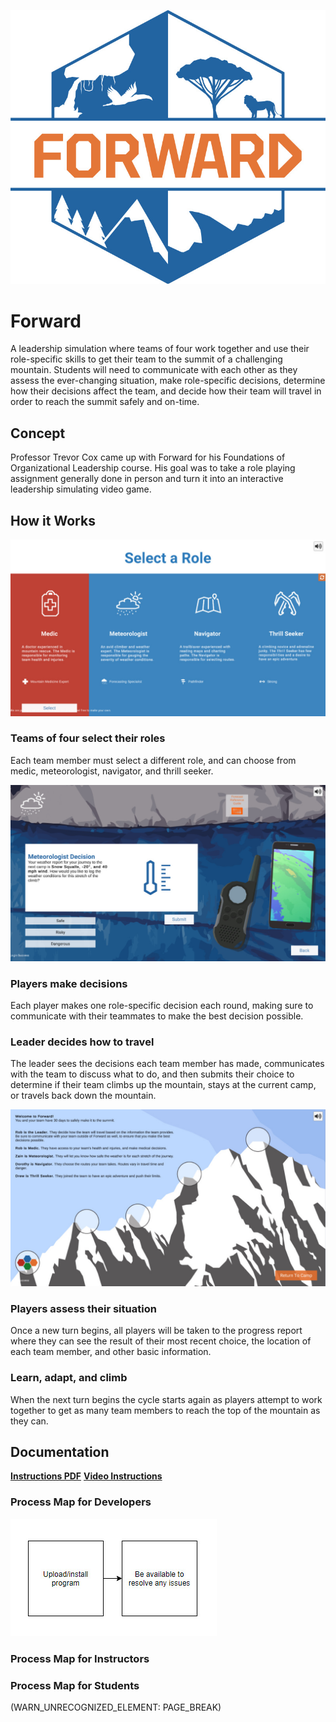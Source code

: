 ![Forward Image](/Assets/DigitalPoster/Forward-Header%20(2).jpg)

# Forward
A leadership simulation where teams of four work together and use their role-specific skills to get their team to the summit of a challenging mountain. Students will need to communicate with each other as they assess the ever-changing situation, make role-specific decisions, determine how their decisions affect the team, and decide how their team will travel in order to reach the summit safely and on-time.

## Concept
Professor Trevor Cox came up with Forward for his Foundations of Organizational Leadership course. His goal was to take a role playing assignment generally done in person and turn it into an interactive leadership simulating video game.

## **How it Works**

![Image for Roles FWD](/Assets/DigitalPoster/Forward-Screenshot-1.jpg)

### Teams of four select their roles
Each team member must select a different role, and can choose from medic, meteorologist, navigator, and thrill seeker.

![Image for FWD](/Assets/DigitalPoster/Forward-Screenshot-2%20(1)%20(1).jpg)

### Players make decisions
Each player makes one role-specific decision each round, making sure to communicate with their teammates to make the best decision possible.

### Leader decides how to travel
The leader sees the decisions each team member has made, communicates with the team to discuss what to do, and then submits their choice to determine if their team climbs up the mountain, stays at the current camp, or travels back down the mountain.

![Forward Players Image](/Assets/DigitalPoster/Forward-Screenshot-3.jpg)

### Players assess their situation
Once a new turn begins, all players will be taken to the progress report where they can see the result of their most recent choice, the location of each team member, and other basic information.

### Learn, adapt, and climb
When the next turn begins the cycle starts again as players attempt to work together to get as many team members to reach the top of the mountain as they can.

## Documentation
**[Instructions PDF](https://bit.ly/3uajJQY)**
**[Video Instructions](https://www.youtube.com/watch?v=PPqKYJ3dUsA)**

### Process Map for Developers
![FWD Developer Map](Assets/DigitalPoster/Forward-ExperienceMap-Developer.jpg)
### 

### 

### 

### 

### Process Map for Instructors

### Process Map for Students

(WARN_UNRECOGNIZED_ELEMENT: PAGE_BREAK)

# 